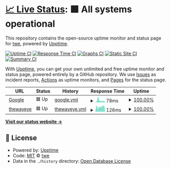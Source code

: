 # [📈 Live Status](https://demo.upptime.js.org): <!--live status--> **🟩 All systems operational**

This repository contains the open-source uptime monitor and status page for [twe](https://thewayeye.net), powered by [Upptime](https://github.com/upptime/upptime).

[![Uptime CI](https://github.com/madfunkydemon/upptime/workflows/Uptime%20CI/badge.svg)](https://github.com/madfunkydemon/upptime/actions?query=workflow%3A%22Uptime+CI%22)
[![Response Time CI](https://github.com/madfunkydemon/upptime/workflows/Response%20Time%20CI/badge.svg)](https://github.com/madfunkydemon/upptime/actions?query=workflow%3A%22Response+Time+CI%22)
[![Graphs CI](https://github.com/madfunkydemon/upptime/workflows/Graphs%20CI/badge.svg)](https://github.com/madfunkydemon/upptime/actions?query=workflow%3A%22Graphs+CI%22)
[![Static Site CI](https://github.com/madfunkydemon/upptime/workflows/Static%20Site%20CI/badge.svg)](https://github.com/madfunkydemon/upptime/actions?query=workflow%3A%22Static+Site+CI%22)
[![Summary CI](https://github.com/madfunkydemon/upptime/workflows/Summary%20CI/badge.svg)](https://github.com/madfunkydemon/upptime/actions?query=workflow%3A%22Summary+CI%22)

With [Upptime](https://upptime.js.org), you can get your own unlimited and free uptime monitor and status page, powered entirely by a GitHub repository. We use [Issues](https://github.com/madfunkydemon/upptime/issues) as incident reports, [Actions](https://github.com/madfunkydemon/upptime/actions) as uptime monitors, and [Pages](https://demo.upptime.js.org) for the status page.

<!--start: status pages-->
<!-- This summary is generated by Upptime (https://github.com/upptime/upptime) -->
<!-- Do not edit this manually, your changes will be overwritten -->
<!-- prettier-ignore -->
| URL | Status | History | Response Time | Uptime |
| --- | ------ | ------- | ------------- | ------ |
| <img alt="" src="https://icons.duckduckgo.com/ip3/www.google.com.ico" height="13"> [Google](https://www.google.com) | 🟩 Up | [google.yml](https://github.com/madfunkydemon/gha/commits/HEAD/history/google.yml) | <details><summary><img alt="Response time graph" src="./graphs/google/response-time-week.png" height="20"> 78ms</summary><br><a href="https://madfunkydemon.github.io/gha/history/google"><img alt="Response time 78" src="https://img.shields.io/endpoint?url=https%3A%2F%2Fraw.githubusercontent.com%2Fmadfunkydemon%2Fgha%2FHEAD%2Fapi%2Fgoogle%2Fresponse-time.json"></a><br><a href="https://madfunkydemon.github.io/gha/history/google"><img alt="24-hour response time 78" src="https://img.shields.io/endpoint?url=https%3A%2F%2Fraw.githubusercontent.com%2Fmadfunkydemon%2Fgha%2FHEAD%2Fapi%2Fgoogle%2Fresponse-time-day.json"></a><br><a href="https://madfunkydemon.github.io/gha/history/google"><img alt="7-day response time 78" src="https://img.shields.io/endpoint?url=https%3A%2F%2Fraw.githubusercontent.com%2Fmadfunkydemon%2Fgha%2FHEAD%2Fapi%2Fgoogle%2Fresponse-time-week.json"></a><br><a href="https://madfunkydemon.github.io/gha/history/google"><img alt="30-day response time 78" src="https://img.shields.io/endpoint?url=https%3A%2F%2Fraw.githubusercontent.com%2Fmadfunkydemon%2Fgha%2FHEAD%2Fapi%2Fgoogle%2Fresponse-time-month.json"></a><br><a href="https://madfunkydemon.github.io/gha/history/google"><img alt="1-year response time 78" src="https://img.shields.io/endpoint?url=https%3A%2F%2Fraw.githubusercontent.com%2Fmadfunkydemon%2Fgha%2FHEAD%2Fapi%2Fgoogle%2Fresponse-time-year.json"></a></details> | <details><summary><a href="https://madfunkydemon.github.io/gha/history/google">100.00%</a></summary><a href="https://madfunkydemon.github.io/gha/history/google"><img alt="All-time uptime 100.00%" src="https://img.shields.io/endpoint?url=https%3A%2F%2Fraw.githubusercontent.com%2Fmadfunkydemon%2Fgha%2FHEAD%2Fapi%2Fgoogle%2Fuptime.json"></a><br><a href="https://madfunkydemon.github.io/gha/history/google"><img alt="24-hour uptime 100.00%" src="https://img.shields.io/endpoint?url=https%3A%2F%2Fraw.githubusercontent.com%2Fmadfunkydemon%2Fgha%2FHEAD%2Fapi%2Fgoogle%2Fuptime-day.json"></a><br><a href="https://madfunkydemon.github.io/gha/history/google"><img alt="7-day uptime 100.00%" src="https://img.shields.io/endpoint?url=https%3A%2F%2Fraw.githubusercontent.com%2Fmadfunkydemon%2Fgha%2FHEAD%2Fapi%2Fgoogle%2Fuptime-week.json"></a><br><a href="https://madfunkydemon.github.io/gha/history/google"><img alt="30-day uptime 100.00%" src="https://img.shields.io/endpoint?url=https%3A%2F%2Fraw.githubusercontent.com%2Fmadfunkydemon%2Fgha%2FHEAD%2Fapi%2Fgoogle%2Fuptime-month.json"></a><br><a href="https://madfunkydemon.github.io/gha/history/google"><img alt="1-year uptime 100.00%" src="https://img.shields.io/endpoint?url=https%3A%2F%2Fraw.githubusercontent.com%2Fmadfunkydemon%2Fgha%2FHEAD%2Fapi%2Fgoogle%2Fuptime-year.json"></a></details>
| <img alt="" src="https://icons.duckduckgo.com/ip3/thewayeye.net.ico" height="13"> [thewayeye](https://thewayeye.net) | 🟩 Up | [thewayeye.yml](https://github.com/madfunkydemon/gha/commits/HEAD/history/thewayeye.yml) | <details><summary><img alt="Response time graph" src="./graphs/thewayeye/response-time-week.png" height="20"> 126ms</summary><br><a href="https://madfunkydemon.github.io/gha/history/thewayeye"><img alt="Response time 126" src="https://img.shields.io/endpoint?url=https%3A%2F%2Fraw.githubusercontent.com%2Fmadfunkydemon%2Fgha%2FHEAD%2Fapi%2Fthewayeye%2Fresponse-time.json"></a><br><a href="https://madfunkydemon.github.io/gha/history/thewayeye"><img alt="24-hour response time 126" src="https://img.shields.io/endpoint?url=https%3A%2F%2Fraw.githubusercontent.com%2Fmadfunkydemon%2Fgha%2FHEAD%2Fapi%2Fthewayeye%2Fresponse-time-day.json"></a><br><a href="https://madfunkydemon.github.io/gha/history/thewayeye"><img alt="7-day response time 126" src="https://img.shields.io/endpoint?url=https%3A%2F%2Fraw.githubusercontent.com%2Fmadfunkydemon%2Fgha%2FHEAD%2Fapi%2Fthewayeye%2Fresponse-time-week.json"></a><br><a href="https://madfunkydemon.github.io/gha/history/thewayeye"><img alt="30-day response time 126" src="https://img.shields.io/endpoint?url=https%3A%2F%2Fraw.githubusercontent.com%2Fmadfunkydemon%2Fgha%2FHEAD%2Fapi%2Fthewayeye%2Fresponse-time-month.json"></a><br><a href="https://madfunkydemon.github.io/gha/history/thewayeye"><img alt="1-year response time 126" src="https://img.shields.io/endpoint?url=https%3A%2F%2Fraw.githubusercontent.com%2Fmadfunkydemon%2Fgha%2FHEAD%2Fapi%2Fthewayeye%2Fresponse-time-year.json"></a></details> | <details><summary><a href="https://madfunkydemon.github.io/gha/history/thewayeye">100.00%</a></summary><a href="https://madfunkydemon.github.io/gha/history/thewayeye"><img alt="All-time uptime 100.00%" src="https://img.shields.io/endpoint?url=https%3A%2F%2Fraw.githubusercontent.com%2Fmadfunkydemon%2Fgha%2FHEAD%2Fapi%2Fthewayeye%2Fuptime.json"></a><br><a href="https://madfunkydemon.github.io/gha/history/thewayeye"><img alt="24-hour uptime 100.00%" src="https://img.shields.io/endpoint?url=https%3A%2F%2Fraw.githubusercontent.com%2Fmadfunkydemon%2Fgha%2FHEAD%2Fapi%2Fthewayeye%2Fuptime-day.json"></a><br><a href="https://madfunkydemon.github.io/gha/history/thewayeye"><img alt="7-day uptime 100.00%" src="https://img.shields.io/endpoint?url=https%3A%2F%2Fraw.githubusercontent.com%2Fmadfunkydemon%2Fgha%2FHEAD%2Fapi%2Fthewayeye%2Fuptime-week.json"></a><br><a href="https://madfunkydemon.github.io/gha/history/thewayeye"><img alt="30-day uptime 100.00%" src="https://img.shields.io/endpoint?url=https%3A%2F%2Fraw.githubusercontent.com%2Fmadfunkydemon%2Fgha%2FHEAD%2Fapi%2Fthewayeye%2Fuptime-month.json"></a><br><a href="https://madfunkydemon.github.io/gha/history/thewayeye"><img alt="1-year uptime 100.00%" src="https://img.shields.io/endpoint?url=https%3A%2F%2Fraw.githubusercontent.com%2Fmadfunkydemon%2Fgha%2FHEAD%2Fapi%2Fthewayeye%2Fuptime-year.json"></a></details>

<!--end: status pages-->

[**Visit our status website →**](https://demo.upptime.js.org)

## 📄 License

- Powered by: [Upptime](https://github.com/upptime/upptime)
- Code: [MIT](./LICENSE) © [twe](https://thewayeye.net)
- Data in the `./history` directory: [Open Database License](https://opendatacommons.org/licenses/odbl/1-0/)

